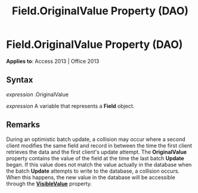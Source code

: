 ﻿---
title: Field.OriginalValue Property (DAO)
TOCTitle: OriginalValue Property
ms:assetid: 69ccec1e-311f-6905-e7bb-ad7fa8277494
ms:mtpsurl: https://msdn.microsoft.com/en-us/library/Ff195384(v=office.15)
ms:contentKeyID: 48545418
ms.date: 09/18/2015
mtps_version: v=office.15
---

# Field.OriginalValue Property (DAO)


**Applies to**: Access 2013 | Office 2013

## Syntax

*expression* .OriginalValue

*expression* A variable that represents a **Field** object.

## Remarks

During an optimistic batch update, a collision may occur where a second client modifies the same field and record in between the time the first client retrieves the data and the first client's update attempt. The **OriginalValue** property contains the value of the field at the time the last batch **Update** began. If this value does not match the value actually in the database when the batch **Update** attempts to write to the database, a collision occurs. When this happens, the new value in the database will be accessible through the **[VisibleValue](field-visiblevalue-property-dao.md)** property.

